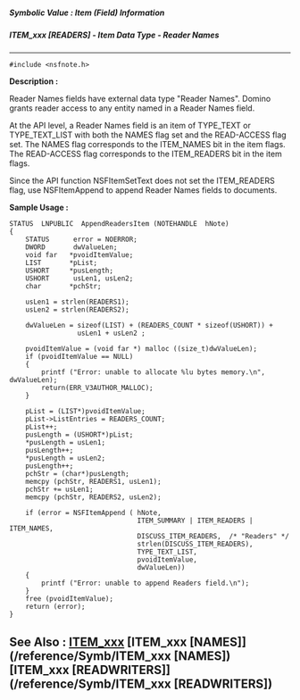 ##### Symbolic Value : Item (Field) Information
##### ITEM_xxx [READERS] - Item Data Type - Reader Names
---
```
#include <nsfnote.h>
```
**Description :**

Reader Names fields have external data type "Reader Names".  Domino grants 
reader access to any entity named in a Reader Names field.

At the API level, a Reader Names field is an item of TYPE_TEXT or 
TYPE_TEXT_LIST with both the NAMES flag set and the READ-ACCESS flag set.  The 
NAMES flag corresponds to the ITEM_NAMES bit in the item flags.  The 
READ-ACCESS flag corresponds to the ITEM_READERS bit in the item flags.

Since the API function NSFItemSetText does not set the ITEM_READERS flag, use 
NSFItemAppend to append Reader Names fields to documents.

**Sample Usage :**
```
STATUS  LNPUBLIC  AppendReadersItem (NOTEHANDLE  hNote)
{
    STATUS      error = NOERROR;
    DWORD       dwValueLen;
    void far   *pvoidItemValue;
    LIST       *pList;
    USHORT     *pusLength;
    USHORT      usLen1, usLen2;
    char       *pchStr;

    usLen1 = strlen(READERS1);
    usLen2 = strlen(READERS2);

    dwValueLen = sizeof(LIST) + (READERS_COUNT * sizeof(USHORT)) +
                 usLen1 + usLen2 ;

    pvoidItemValue = (void far *) malloc ((size_t)dwValueLen);
    if (pvoidItemValue == NULL)
    {
        printf ("Error: unable to allocate %lu bytes memory.\n", dwValueLen);
        return(ERR_V3AUTHOR_MALLOC);
    }

    pList = (LIST*)pvoidItemValue;
    pList->ListEntries = READERS_COUNT;
    pList++;
    pusLength = (USHORT*)pList;
    *pusLength = usLen1;
    pusLength++;
    *pusLength = usLen2;
    pusLength++;
    pchStr = (char*)pusLength;
    memcpy (pchStr, READERS1, usLen1);
    pchStr += usLen1;
    memcpy (pchStr, READERS2, usLen2);

    if (error = NSFItemAppend ( hNote, 
                                ITEM_SUMMARY | ITEM_READERS | ITEM_NAMES,
                                DISCUSS_ITEM_READERS,  /* "Readers" */
                                strlen(DISCUSS_ITEM_READERS),
                                TYPE_TEXT_LIST,
                                pvoidItemValue,
                                dwValueLen))
    {
        printf ("Error: unable to append Readers field.\n");
    }
    free (pvoidItemValue);
    return (error);
}
```
**See Also :**
[ITEM_xxx](/reference/Symb/ITEM_xxx)
[ITEM_xxx [NAMES]](/reference/Symb/ITEM_xxx [NAMES])
[ITEM_xxx [READWRITERS]](/reference/Symb/ITEM_xxx [READWRITERS])
---
